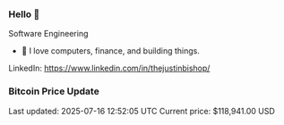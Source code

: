 ### Hello 🤙  

Software Engineering

- 🔭 I love computers, finance, and building things.
  
LinkedIn: https://www.linkedin.com/in/thejustinbishop/  






















































































































































































































































































































































































































































































































































































































































































































































































































































### Bitcoin Price Update
Last updated: 2025-07-16 12:52:05 UTC
Current price: $118,941.00 USD
